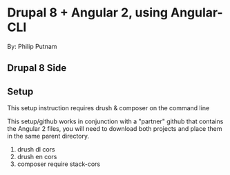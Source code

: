 # Drupal 8 + Angular 2, using Angular-CLI

By: Philip Putnam

## Drupal 8 Side

## Setup

This setup instruction requires drush & composer on the command line

This setup/github works in conjunction with a "partner" github that contains the Angular 2 files, you will need to download both projects and place them in the same parent directory.

1. drush dl cors
2. drush en cors
3. composer require stack-cors

